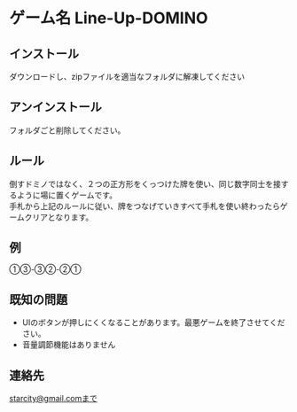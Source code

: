# ゲーム名 Line-Up-DOMINO
## インストール
ダウンロードし、zipファイルを適当なフォルダに解凍してください
## アンインストール
フォルダごと削除してください。
## ルール
倒すドミノではなく、２つの正方形をくっつけた牌を使い、同じ数字同士を接するように場に置くゲームです。  
手札から上記のルールに従い、牌をつなげていきすべて手札を使い終わったらゲームクリアとなります。
## 例 
①③-③②-②①   
## 既知の問題
- UIのボタンが押しにくくなることがあります。最悪ゲームを終了させてください。
- 音量調節機能はありません
## 連絡先
starcity@gmail.comまで
